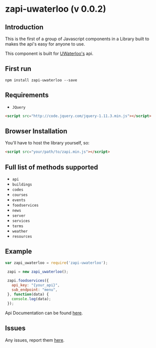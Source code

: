 zapi-uwaterloo (v 0.0.2)
========================

Introduction
------------
This is the first of a group of Javascript components in a Library built to makes the api's easy for anyone to use.

This component is built for [UWaterloo's](https://api.uwaterloo.ca/) api.

First run
---------
```
npm install zapi-uwaterloo --save
```

Requirements
------------

 - `JQuery`

```html
<script src="http://code.jquery.com/jquery-1.11.3.min.js"></script>
```

Browser Installation
--------------------

You'll have to host the library yourself, so:

```html
<script src="your/path/to/zapi.min.js"></script>
```

Full list of methods supported
------------------------------

 - `api`
 - `buildings`
 - `codes`
 - `courses`
 - `events`
 - `foodservices`
 - `news`
 - `server`
 - `services`
 - `terms`
 - `weather`
 - `resources`

Example
-------

```javascript
var zapi_uwaterloo = require('zapi-uwaterloo');
```
 
```javascript
 zapi = new zapi_uwaterloo();
 
 zapi.foodservices({
   api_key: "{your_api}",
   sub_endpoint: "menu",
 }, function(data) {
   console.log(data);
 });
```

Api Documentation can be found [here](https://github.com/uWaterloo/api-documentation).


Issues
------

Any issues, report them [here](https://github.com/zlwaterfield/zapi-uwaterloo/issues).